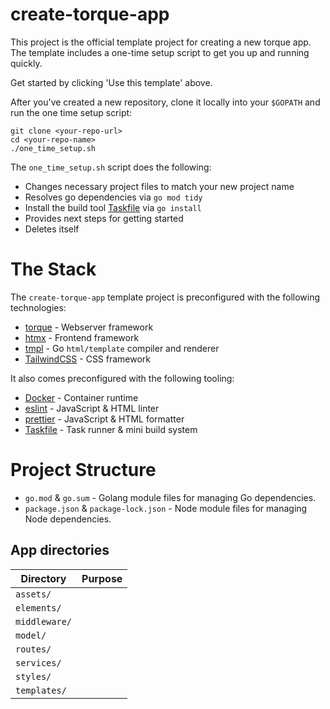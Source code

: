 # create-torque-app

This project is the official template project for creating a new torque app. The template includes a one-time setup script to get you up and running quickly.

Get started by clicking 'Use this template' above. 

After you've created a new repository, clone it locally into your `$GOPATH` and run the one time setup script:

```shell
git clone <your-repo-url>
cd <your-repo-name>
./one_time_setup.sh
```

The `one_time_setup.sh` script does the following:
- Changes necessary project files to match your new project name
- Resolves go dependencies via `go mod tidy`
- Install the build tool [Taskfile](https://taskfile.dev/) via `go install`
- Provides next steps for getting started
- Deletes itself

# The Stack
The `create-torque-app` template project is preconfigured with the following technologies:
- [torque](https://lbft.dev) - Webserver framework
- [htmx](https://htmx.org/) - Frontend framework
- [tmpl](https://github.com/tylermmorton/tmpl) - Go `html/template` compiler and renderer
- [TailwindCSS](https://tailwindcss.com/) - CSS framework

It also comes preconfigured with the following tooling:
- [Docker](https://www.docker.com/) - Container runtime
- [eslint](https://eslint.org/) - JavaScript & HTML linter
- [prettier](https://prettier.io/) - JavaScript & HTML formatter
- [Taskfile](https://taskfile.dev/) - Task runner & mini build system

# Project Structure

- `go.mod` & `go.sum` - Golang module files for managing Go dependencies.
- `package.json` & `package-lock.json` - Node module files for managing Node dependencies.

## App directories

| Directory     | Purpose |
|---------------|---------|
| `assets/`     |         |
| `elements/`   |         |
| `middleware/` |         |
| `model/`      |         |
| `routes/`     |         |
| `services/`   |         |
| `styles/`     |         |
| `templates/`  |         |